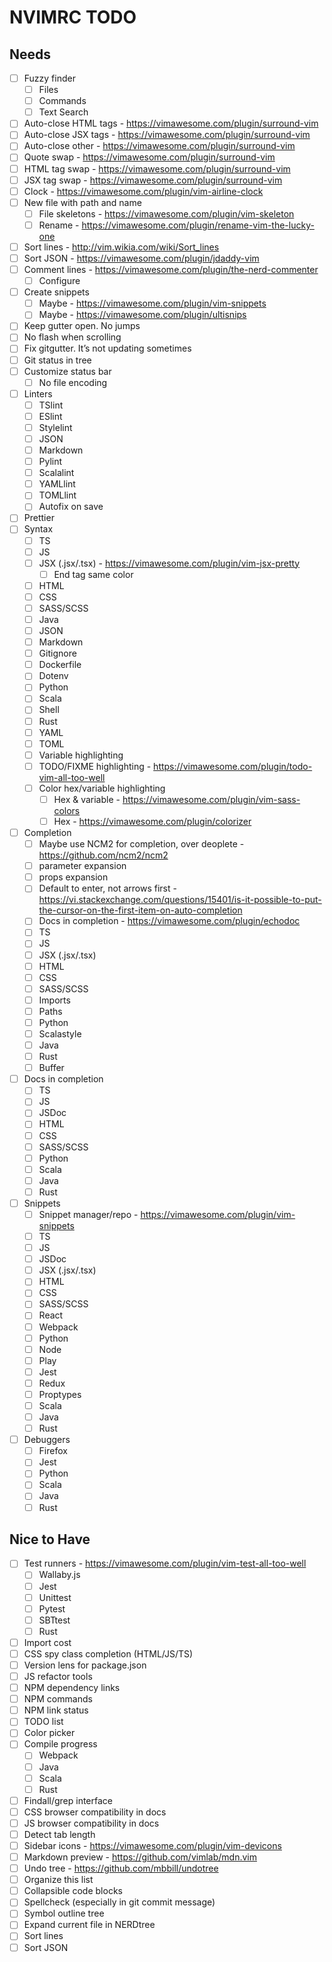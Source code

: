 # NVIMRC TODO

## Needs

- [ ] Fuzzy finder
  - [ ] Files
  - [ ] Commands
  - [ ] Text Search
- [ ] Auto-close HTML tags - <https://vimawesome.com/plugin/surround-vim>
- [ ] Auto-close JSX tags - <https://vimawesome.com/plugin/surround-vim>
- [ ] Auto-close other - <https://vimawesome.com/plugin/surround-vim>
- [ ] Quote swap - <https://vimawesome.com/plugin/surround-vim>
- [ ] HTML tag swap - <https://vimawesome.com/plugin/surround-vim>
- [ ] JSX tag swap - <https://vimawesome.com/plugin/surround-vim>
- [ ] Clock - <https://vimawesome.com/plugin/vim-airline-clock>
- [ ] New file with path and name
  - [ ] File skeletons - <https://vimawesome.com/plugin/vim-skeleton>
  - [ ] Rename - <https://vimawesome.com/plugin/rename-vim-the-lucky-one>
- [ ] Sort lines - <http://vim.wikia.com/wiki/Sort_lines>
- [ ] Sort JSON - <https://vimawesome.com/plugin/jdaddy-vim>
- [ ] Comment lines - <https://vimawesome.com/plugin/the-nerd-commenter>
  - [ ] Configure
- [ ] Create snippets
  - [ ] Maybe - <https://vimawesome.com/plugin/vim-snippets>
  - [ ] Maybe - <https://vimawesome.com/plugin/ultisnips>
- [ ] Keep gutter open. No jumps
- [ ] No flash when scrolling
- [ ] Fix gitgutter. It’s not updating sometimes
- [ ] Git status in tree
- [ ] Customize status bar
  - [ ] No file encoding
- [ ] Linters
  - [ ] TSlint
  - [ ] ESlint
  - [ ] Stylelint
  - [ ] JSON
  - [ ] Markdown
  - [ ] Pylint
  - [ ] Scalalint
  - [ ] YAMLlint
  - [ ] TOMLlint
  - [ ] Autofix on save
- [ ] Prettier
- [ ] Syntax
  - [ ] TS
  - [ ] JS
  - [ ] JSX (.jsx/.tsx) - <https://vimawesome.com/plugin/vim-jsx-pretty>
    - [ ] End tag same color
  - [ ] HTML
  - [ ] CSS
  - [ ] SASS/SCSS
  - [ ] Java
  - [ ] JSON
  - [ ] Markdown
  - [ ] Gitignore
  - [ ] Dockerfile
  - [ ] Dotenv
  - [ ] Python
  - [ ] Scala
  - [ ] Shell
  - [ ] Rust
  - [ ] YAML
  - [ ] TOML
  - [ ] Variable highlighting
  - [ ] TODO/FIXME highlighting - <https://vimawesome.com/plugin/todo-vim-all-too-well>
  - [ ] Color hex/variable highlighting
    - [ ] Hex & variable - <https://vimawesome.com/plugin/vim-sass-colors>
    - [ ] Hex - <https://vimawesome.com/plugin/colorizer>
- [ ] Completion
  - [ ] Maybe use NCM2 for completion, over deoplete - <https://github.com/ncm2/ncm2>
  - [ ] parameter expansion
  - [ ] props expansion
  - [ ] Default to enter, not arrows first - <https://vi.stackexchange.com/questions/15401/is-it-possible-to-put-the-cursor-on-the-first-item-on-auto-completion>
  - [ ] Docs in completion - <https://vimawesome.com/plugin/echodoc>
  - [ ] TS
  - [ ] JS
  - [ ] JSX (.jsx/.tsx)
  - [ ] HTML
  - [ ] CSS
  - [ ] SASS/SCSS
  - [ ] Imports
  - [ ] Paths
  - [ ] Python
  - [ ] Scalastyle
  - [ ] Java
  - [ ] Rust
  - [ ] Buffer
- [ ] Docs in completion
  - [ ] TS
  - [ ] JS
  - [ ] JSDoc
  - [ ] HTML
  - [ ] CSS
  - [ ] SASS/SCSS
  - [ ] Python
  - [ ] Scala
  - [ ] Java
  - [ ] Rust
- [ ] Snippets
  - [ ] Snippet manager/repo - <https://vimawesome.com/plugin/vim-snippets>
  - [ ] TS
  - [ ] JS
  - [ ] JSDoc
  - [ ] JSX (.jsx/.tsx)
  - [ ] HTML
  - [ ] CSS
  - [ ] SASS/SCSS
  - [ ] React
  - [ ] Webpack
  - [ ] Python
  - [ ] Node
  - [ ] Play
  - [ ] Jest
  - [ ] Redux
  - [ ] Proptypes
  - [ ] Scala
  - [ ] Java
  - [ ] Rust
- [ ] Debuggers
  - [ ] Firefox
  - [ ] Jest
  - [ ] Python
  - [ ] Scala
  - [ ] Java
  - [ ] Rust

## Nice to Have

- [ ] Test runners - <https://vimawesome.com/plugin/vim-test-all-too-well>
  - [ ] Wallaby.js
  - [ ] Jest
  - [ ] Unittest
  - [ ] Pytest
  - [ ] SBTtest
  - [ ] Rust
- [ ] Import cost
- [ ] CSS spy class completion (HTML/JS/TS)
- [ ] Version lens for package.json
- [ ] JS refactor tools
- [ ] NPM dependency links
- [ ] NPM commands
- [ ] NPM link status
- [ ] TODO list
- [ ] Color picker
- [ ] Compile progress
  - [ ] Webpack
  - [ ] Java
  - [ ] Scala
  - [ ] Rust
- [ ] Findall/grep interface
- [ ] CSS browser compatibility in docs
- [ ] JS browser compatibility in docs
- [ ] Detect tab length
- [ ] Sidebar icons - <https://vimawesome.com/plugin/vim-devicons>
- [ ] Markdown preview - <https://github.com/vimlab/mdn.vim>
- [ ] Undo tree - <https://github.com/mbbill/undotree>
- [ ] Organize this list
- [ ] Collapsible code blocks
- [ ] Spellcheck (especially in git commit message)
- [ ] Symbol outline tree
- [ ] Expand current file in NERDtree
- [ ] Sort lines
- [ ] Sort JSON
